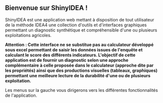 ## Bienvenue sur ShinyIDEA !

ShinyIDEA est une application web mettant à disposition de tout utilisateur de la méthode IDEA4 une collection d'outils et d'interfaces graphiques permettant un diagnostic synthétique et compréhensible d'une ou plusieurs exploitations agricoles.

**Attention : Cette interface ne se substitue pas au calculateur développé sous excel permettant de saisir les données issues de l'enquête et calculant le score des différents indicateurs. L'objectif de cette application est de fournir un diagnostic selon une approche complémentaire à celle proposée dans le calculateur (approche dite par les propriétés) ainsi que des productions visuelles (tableaux, graphiques) permettant une meilleure lecture de la durabilité d'une ou de plusieurs exploitation.**

Les menus sur la gauche vous dirigerons vers les différentes fonctionnalités de l'application.